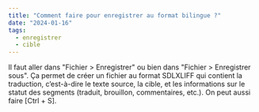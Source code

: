 ```yaml
---
title: "Comment faire pour enregistrer au format bilingue ?"
date: "2024-01-16"
tags:
  - enregistrer
  - cible
---
```


Il faut aller dans "Fichier > Enregistrer" ou bien dans "Fichier > Enregistrer sous". Ça permet de créer un fichier au format SDLXLIFF qui contient la traduction, c’est-à-dire le texte source, la cible, et les informations sur le statut des segments (traduit, brouillon, commentaires, etc.). On peut aussi faire [Ctrl + S].

